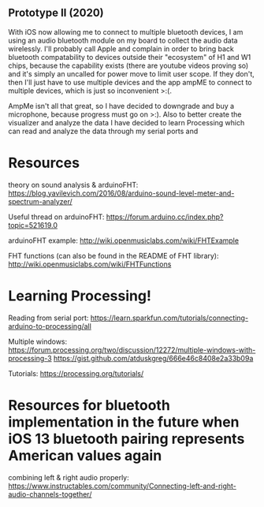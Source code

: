 ## Prototype II (2020)

With iOS now allowing me to connect to multiple bluetooth devices, I am using an audio bluetooth module on my board to collect the audio data wirelessly. I'll probably call Apple and complain in order to bring back bluetooth compatability to devices outside their "ecosystem" of H1 and W1 chips, because the capability exists (there are youtube videos proving so) and it's simply an uncalled for power move to limit user scope. If they don't, then I'll just have to use multiple devices and the app ampME to connect to multiple devices, which is just so inconvenient >:(.

AmpMe isn't all that great, so I have decided to downgrade and buy a microphone, because progress must go on >:). Also to better create the visualizer and analyze the data I have decided to learn Processing which can read and analyze the data through my serial ports and 

# Resources
theory on sound analysis & arduinoFHT:
https://blog.yavilevich.com/2016/08/arduino-sound-level-meter-and-spectrum-analyzer/

Useful thread on arduinoFHT:
https://forum.arduino.cc/index.php?topic=521619.0

arduinoFHT example:
http://wiki.openmusiclabs.com/wiki/FHTExample

FHT functions (can also be found in the README of FHT library):
http://wiki.openmusiclabs.com/wiki/FHTFunctions

# Learning Processing!
Reading from serial port:
https://learn.sparkfun.com/tutorials/connecting-arduino-to-processing/all

Multiple windows:
https://forum.processing.org/two/discussion/12272/multiple-windows-with-processing-3
https://gist.github.com/atduskgreg/666e46c8408e2a33b09a

Tutorials:
https://processing.org/tutorials/

# Resources for bluetooth implementation in the future when iOS 13 bluetooth pairing represents American values again
combining left & right audio properly:
https://www.instructables.com/community/Connecting-left-and-right-audio-channels-together/